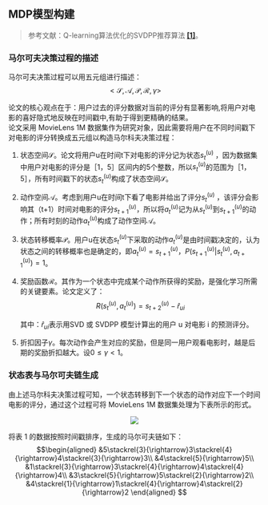## MDP模型构建
> 参考文献：Q-learning算法优化的SVDPP推荐算法 **[[1]](https://kns.cnki.net/kcms/detail/detail.aspx?dbcode=CJFD&dbname=CJFDLAST2021&filename=JSJC202102007&uniplatform=NZKPT&v=g9BjGJf5ZLWNr6XbnULgXnHYCkdwLO%25mmd2FmBomvFc%25mmd2Fxda8Fhbmlg8D2YBEaRjrPq4GO)**。 

### 马尔可夫决策过程的描述  

马尔可夫决策过程可以用五元组进行描述：
$$
<\mathcal{S},\mathcal{A},\mathcal{P},\mathcal{R},\gamma>
$$

论文的核心观点在于：用户过去的评分数据对当前的评分有显著影响,将用户对电影的喜好隐式地反映在时间戳中,有助于得到更精确的结果。  
论文采用 MovieLens 1M 数据集作为研究对象，因此需要将用户在不同时间戳下对电影的评分转换成五元组以构造马尔科夫决策过程：
1. 状态空间$\mathcal{S}$。论文将用户u在时间t下对电影的评分记为状态$s^{(u)}_t$ ，因为数据集中用户对电影的评分是［1，5］区间内的5个整数，所以$s^{(u)}_t$的范围为［1，5］，所有时间戳下的状态$s^{(u)}_t$构成了状态空间$\mathcal{S}$。
2. 动作空间$\mathcal{A}$。考虑到用户u在时间t下看了电影并给出了评分$s^{(u)}_t$ ，该评分会影响其（t+1）时间对电影的评分$s^{(u)}_{t + 1}$，所以将$a^{(u)}_t$记为从$s^{(u)}_t$到$s^{(u)}_{t+1}$的动作；所有时刻的动作$a^{(u)}_t$构成了动作空间$\mathcal{A}$。
3. 状态转移概率$\mathcal{P}$。用户u在状态$s^{(u)}_t$下采取的动作$a^{(u)}_t$是由时间戳决定的，认为状态之间的转移概率也是确定的，即$a^{(u)}_{t} =s^{(u)}_{t + 1}$，$P(s^{(u)}_{t + 1}|s^{(u)}_{t},a^{(u)}_{t + 1})=1$。
4. 奖励函数$\mathcal{R}$。其作为一个状态中完成某个动作所获得的奖励，是强化学习所需的关键要素。论文定义了：
$$
R(s^{(u)}_{t},a^{(u)}_{t} ) = s^{(u)}_{t+2}-\hat{r}_{ui}
$$

    其中：$\hat{r}_{ui}$表示用SVD 或 SVDPP 模型计算出的用户 u 对电影 i 的预测评分。
5. 折扣因子$\gamma$。每次动作会产生对应的奖励，但是同一用户观看电影时，越是后期的奖励折扣越大。设$0\leq\gamma<1$。  

### 状态表与马尔可夫链生成  
由上述马尔科夫决策过程可知，一个状态转移到下一个状态的动作对应下一个时间电影的评分，通过这个过程可将 MovieLens 1M 数据集处理为下表所示的形式。
<div align=center><img src ="https://cdn.jsdelivr.net/gh/Jeff-974/my-git1/images/table1.png"/></div>

将表 1 的数据按照时间戳排序，生成的马尔可夫链如下：
$$\begin{aligned}
&5\stackrel{3}{\rightarrow}3\stackrel{4}{\rightarrow}4\stackrel{3}{\rightarrow}3\\ 
&4\stackrel{5}{\rightarrow}5\\ 
&1\stackrel{3}{\rightarrow}3\stackrel{4}{\rightarrow}4\stackrel{4}{\rightarrow}4\\ 
&3\stackrel{5}{\rightarrow}5\stackrel{2}{\rightarrow}2\\ 
&4\stackrel{1}{\rightarrow}1\stackrel{4}{\rightarrow}4\stackrel{2}{\rightarrow}2
\end{aligned}
$$  
